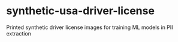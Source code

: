 # synthetic-usa-driver-license
Printed synthetic driver license images for training ML models in PII extraction
